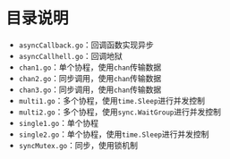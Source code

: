 # 目录说明
- `asyncCallback.go`：回调函数实现异步
- `asyncCallhell.go`：回调地狱
- `chan1.go`：单个协程，使用`chan`传输数据
- `chan2.go`：同步调用，使用`chan`传输数据
- `chan3.go`：同步调用，使用`chan`传输数据
- `multi1.go`：多个协程，使用`time.Sleep`进行并发控制
- `multi2.go`：多个协程，使用`sync.WaitGroup`进行并发控制
- `single1.go`：单个协程
- `single2.go`：单个协程，使用`time.Sleep`进行并发控制
- `syncMutex.go`：同步，使用锁机制
